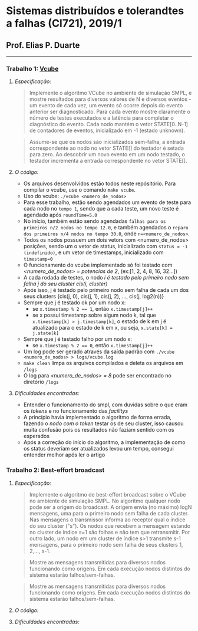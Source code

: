 # Sistemas distribuídos e tolerandtes a falhas (CI721), 2019/1
## Prof. Elias P. Duarte 
----
### Trabalho 1: [Vcube](https://ieeexplore.ieee.org/document/7016729)
1. *Especificação:*  
   > Implemente o algoritmo VCube no ambiente de simulação SMPL, e mostre resultados para diversos valores de N e diversos eventos - um evento de cada vez, um evento só ocorre depois do evento anterior ser diagnosticado. Para cada evento mostre claramente o número de testes executados e a latência para completar o diagnóstico do evento. Cada nodo mantém o vetor STATE[0..N-1] de contadores de eventos, inicializado em -1 (estado unknown). 
   
    > Assume-se que os nodos são inicializados sem-falha, a entrada correspondente ao nodo no vetor STATE[] do testador é setada para zero. Ao descobrir um novo evento em um nodo testado, o testador incrementa a entrada correspondente no vetor STATE[].
1. *O código:*
   * Os arquivos desenvolvidos estão todos neste repósitório. Para compilar o vcube, use o comando `make vcube`.
   * Uso do vcube: `./vcube <numero_de_nodos>`
   * Para esse trabalho, estão sendo agendados um evento de teste para cada nodo no `tempo 1`, sendo que a cada teste, um novo teste é agendado após `roundTime=5.0`
   * No início, também estão sendo agendadas `falhas para os primeiros n/2 nodos no tempo 12.0`, e também agendados o `reparo dos primeiros n/4 nodos no tempo 30.0`, onde `n=<numero_de_nodos>`.
   * Todos os nodos possuem um dois vetors com <numero_de_nodos> posições, sendo um o vetor de status, inicializado com `status = -1 (indefinido)`, e um vetor de timestamps, inicializado com `timestamp=0`
    * O funcionamento do vcube implementado só foi testado com *<numero_de_nodos> = potencias de 2*, (ex:[1, 2, 4, 8, 16, 32...])
   * A cada rodada de testes, o nodo *i é testado pelo primeiro nodo sem falha j do seu cluster cis(i, cluster)*
   * Após isso, j é testado pelo primeiro nodo sem falha de cada um dos seus clusters {cis(j, 0), cis(j, 1), cis(j, 2), ..., cis(j, log2(n))}
   * Sempre que j é testado ok por um nodo x:
     * se `x.timestamp % 2 == 1`, então `x.timestamp[j]++`
     * se x possui timestamp sobre algum nodo k, tal que` x.timestamp[k] > j.timestamp[k]`, o estado de k em j é atualizado para o estado de k em x, ou seja, `x.state[k] = j.state[k]`
    * Sempre que j é testado falho por um nodo x:
        * se `x.timestamp % 2 == 0`, então `x.timestamp[j]++` 
    * Um log pode ser gerado através da saída padrão com `./vcube <numero_de_nodos> > logs/vcube.log`
   * `make clean` limpa os arquivos compilados e deleta os arquivos em `/logs`
   * O log para *<numero_de_nodos> = 8* pode ser encontrado no diretório `/logs`
1. *Dificuldades encontradas:*
      * Entender o funcionamento do smpl, com duvidas sobre o que eram os *tokens* e no funcionamento das *facilitys*
      * A princípio havia implementado o algoritmo de forma errada, fazendo o *nodo com o token* testar os de seu cluster, isso causou muita confusão pois os resultados não faziam sentido com os esperados
      * Após a correção do início do algoritmo, a implementação de como os status deveriam ser atualizados levou um tempo, consegui entender melhor após ler o artigo
### Trabalho 2: Best-effort broadcast
1. *Especificação:*  
   > Implemente o algoritmo de best-effort broadcast sobre o VCube no ambiente de simulação SMPL. No algoritmo qualquer nodo pode ser a origem do broadcast. A origem envia (no máximo) logN mensagens, uma para o primeiro nodo sem falha de cada cluster. Nas mensagens o transmissor informa ao receptor qual o índice do seu cluster ("s"). Os nodos que recebem a mensagem estando no cluster de índice s=1 são folhas e não tem que retransmitir. Por outro lado, um nodo em um cluster de índice s>1 transmite s-1 mensagens, para o primeiro nodo sem falha de seus clusters 1, 2,..., s-1.
   
   > Mostre as mensagens transmitidas para diversos nodos funcionando como origens. Em cada execução nodos distintos do sistema estarão falhos/sem-falhas. 
   
   > Mostre as mensagens transmitidas para diversos nodos funcionando como origens. Em cada execução nodos distintos do sistema estarão falhos/sem-falhas.
1. *O código:*
1. *Dificuldades encontradas:*